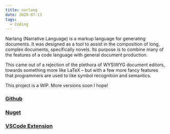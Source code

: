 ```yaml
---
title: narlang
date: 2020-07-13
tags:
  - Coding
---
```


Narlang (Narrative Language) is a markup language for generating documents. It was designed as a tool to assist in the composition of long, complex documents, specifically novels. Its purpose is to combine many of the features of a code language with general document production.

This came out of a rejection of the plethora of WYSIWYG document editors, towards something more like LaTeX – but with a few more fancy features that programmers are used to like symbol recognition and semantics.

This project is a WIP. More versions soon I hope!

### [Github](https://github.com/cowtrix/narlang)

### [Nuget](https://www.nuget.org/packages/narlang/)

### [VSCode Extension](https://marketplace.visualstudio.com/items?itemName=cowtrix.narlang)
